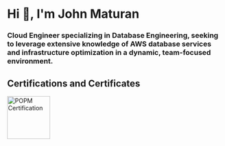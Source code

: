 # Hi 👋, I'm John Maturan

### Cloud Engineer specializing in Database Engineering, seeking to leverage extensive knowledge of AWS database services and infrastructure optimization in a dynamic, team-focused environment.

## Certifications and Certificates

<img src="https://images.credly.com/size/340x340/images/b3a49033-792c-43a8-8d56-bc67f28f85c1/cert_mark_POPM_badge_large_300px.png" width="100px" alt="POPM Certification">

<!-- Future images can be added below with similar Markdown syntax  ![Alt Text](Image URL)-->
